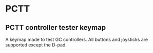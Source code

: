 # PCTT

## PCTT controller tester keymap
A keymap made to test GC controllers. All buttons and joysticks are supported except the D-pad.